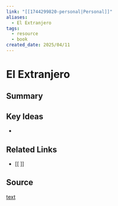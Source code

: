 ```yaml
---
link: "[[1744299820-personal|Personal]]"
aliases:
  - El Extranjero
tags:
  - resource
  - book
created_date: 2025/04/11
---
```

# El Extranjero

## Summary


## Key Ideas
- 

## Related Links
- [[ ]]

## Source
[text](url) 
